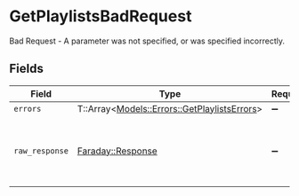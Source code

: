 # GetPlaylistsBadRequest

Bad Request - A parameter was not specified, or was specified incorrectly.


## Fields

| Field                                                                                     | Type                                                                                      | Required                                                                                  | Description                                                                               |
| ----------------------------------------------------------------------------------------- | ----------------------------------------------------------------------------------------- | ----------------------------------------------------------------------------------------- | ----------------------------------------------------------------------------------------- |
| `errors`                                                                                  | T::Array<[Models::Errors::GetPlaylistsErrors](../../models/errors/getplaylistserrors.md)> | :heavy_minus_sign:                                                                        | N/A                                                                                       |
| `raw_response`                                                                            | [Faraday::Response](https://www.rubydoc.info/gems/faraday/Faraday/Response)               | :heavy_minus_sign:                                                                        | Raw HTTP response; suitable for custom response parsing                                   |